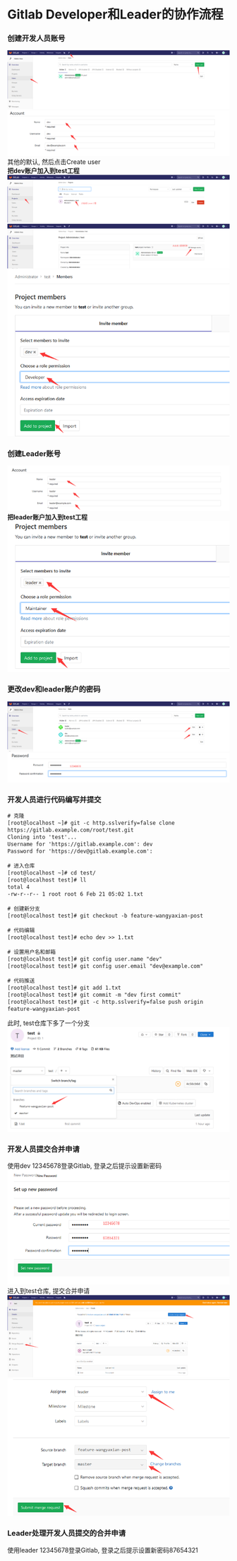 # Gitlab Developer和Leader的协作流程

### 创建开发人员账号
![New User](https://raw.githubusercontent.com/duiying/note/master/img/gitlab-new-user.png)  
![Account](https://raw.githubusercontent.com/duiying/note/master/img/gitlab-account.png)  
其他的默认, 然后点击Create user  
**把dev账户加入到test工程**  
![test](https://raw.githubusercontent.com/duiying/note/master/img/gitlab-test.png)  
![access](https://raw.githubusercontent.com/duiying/note/master/img/gitlab-access.png)  
![members](https://raw.githubusercontent.com/duiying/note/master/img/gitlab-members.png)  
### 创建Leader账号
![leader](https://raw.githubusercontent.com/duiying/note/master/img/gitlab-leader.png)  
**把leader账户加入到test工程**  
![leader-members](https://raw.githubusercontent.com/duiying/note/master/img/gitlab-leader-members.png)  
### 更改dev和leader账户的密码
![gitlab-edit](https://raw.githubusercontent.com/duiying/note/master/img/gitlab-edit.png)  
![gitlab-password](https://raw.githubusercontent.com/duiying/note/master/img/gitlab-password.png)  

### 开发人员进行代码编写并提交
```
# 克隆
[root@localhost ~]# git -c http.sslverify=false clone https://gitlab.example.com/root/test.git
Cloning into 'test'...
Username for 'https://gitlab.example.com': dev
Password for 'https://dev@gitlab.example.com':

# 进入仓库
[root@localhost ~]# cd test/
[root@localhost test]# ll
total 4
-rw-r--r-- 1 root root 6 Feb 21 05:02 1.txt

# 创建新分支
[root@localhost test]# git checkout -b feature-wangyaxian-post

# 代码编辑
[root@localhost test]# echo dev >> 1.txt

# 设置用户名和邮箱
[root@localhost test]# git config user.name "dev"
[root@localhost test]# git config user.email "dev@example.com"

# 代码推送
[root@localhost test]# git add 1.txt
[root@localhost test]# git commit -m "dev first commit"
[root@localhost test]# git -c http.sslverify=false push origin feature-wangyaxian-post
```
此时, test仓库下多了一个分支  
![gitlab-branch](https://raw.githubusercontent.com/duiying/note/master/img/gitlab-branch.png)  

### 开发人员提交合并申请  
使用dev 12345678登录Gitlab, 登录之后提示设置新密码  
![gitlab-new-password](https://raw.githubusercontent.com/duiying/note/master/img/gitlab-new-password.png)    
进入到test仓库, 提交合并申请  
![gitlab-merge-request](https://raw.githubusercontent.com/duiying/note/master/img/gitlab-merge-request.png)    
![gitlab-submit-merge](https://raw.githubusercontent.com/duiying/note/master/img/gitlab-submit-merge.png)    

### Leader处理开发人员提交的合并申请
使用leader 12345678登录Gitlab, 登录之后提示设置新密码87654321  

  






